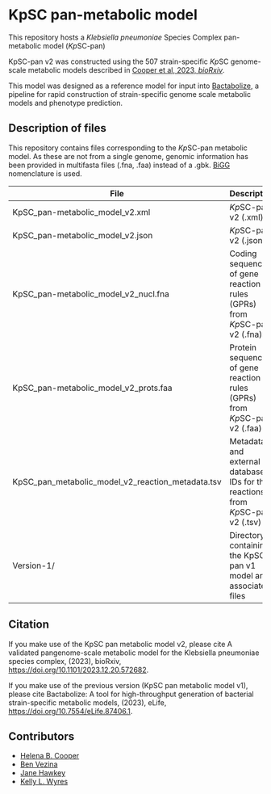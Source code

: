 # KpSC pan-metabolic model

This repository hosts a *Klebsiella pneumoniae* Species Complex pan-metabolic model (*Kp*SC-pan)

KpSC-pan v2 was constructed using the 507 strain-specific *Kp*SC genome-scale metabolic models described in [Cooper et al, 2023, *bioRxiv*](https://www.biorxiv.org/content/10.1101/2023.12.20.572682v1).

This model was designed as a reference model for input into [Bactabolize](https://github.com/kelwyres/Bactabolize), a pipeline for rapid construction of strain-specific genome scale metabolic models and phenotype prediction.


## Description of files

This repository contains files corresponding to the *Kp*SC-pan metabolic model. As these are not from a single genome, genomic information has been provided in multifasta files (.fna, .faa) instead of a .gbk. [BiGG](http://bigg.ucsd.edu/) nomenclature is used.

| File      | Description |
| ----------- | ----------- |
| KpSC_pan-metabolic_model_v2.xml      | *Kp*SC-pan v2 (.xml)       |
| KpSC_pan-metabolic_model_v2.json   | *Kp*SC-pan v2 (.json)        |
| KpSC_pan-metabolic_model_v2_nucl.fna      | Coding sequences of gene reaction rules (GPRs) from *Kp*SC-pan v2 (.fna)       |
| KpSC_pan-metabolic_model_v2_prots.faa   | Protein sequences of gene reaction rules (GPRs) from *Kp*SC-pan v2 (.faa)        |
| KpSC_pan_metabolic_model_v2_reaction_metadata.tsv | Metadata and external database IDs for the reactions from *Kp*SC-pan v2 (.tsv) | 
| Version-1/ | Directory containing the KpSC-pan v1 model and associated files|

## Citation

If you make use of the KpSC pan metabolic model v2, please cite A validated pangenome-scale metabolic model for the Klebsiella pneumoniae species complex, (2023), bioRxiv, https://doi.org/10.1101/2023.12.20.572682.

If you make use of the previous version (KpSC pan metabolic model v1), please cite Bactabolize: A tool for high-throughput generation of bacterial strain-specific metabolic models, (2023), eLife, https://doi.org/10.7554/eLife.87406.1.


## Contributors

- [Helena B. Cooper](https://scholar.google.com.au/citations?hl=en&user=Ho6svy8AAAAJ)
- [Ben Vezina](https://scholar.google.com/citations?user=Rf9oh94AAAAJ&hl=en&oi=ao)
- [Jane Hawkey](https://scholar.google.com/citations?user=4x4aT_oAAAAJ&hl=en&oi=ao)
- [Kelly L. Wyres](https://scholar.google.com/citations?user=anwFM9oAAAAJ&hl=en&oi=sra)
